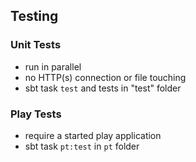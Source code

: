## Testing

### Unit Tests
* run in parallel
* no HTTP(s) connection or file touching
* sbt task `test` and tests in "test" folder

### Play Tests

* require a started play application
* sbt task `pt:test` in `pt` folder